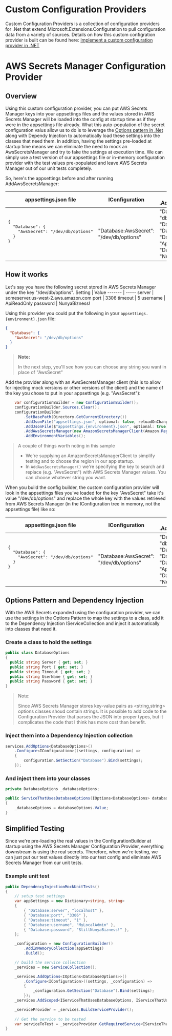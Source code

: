 # Custom Configuration Providers

Custom Configuration Providers is a collection of configuration providers for .Net that extend Microsoft.Extensions.Configuration to pull configuration data from a variety of sources.  Details on how this custom configration provider is built can be found here:
[Implement a custom configuration provider in .NET](https://docs.microsoft.com/en-us/dotnet/core/extensions/custom-configuration-provider)

# AWS Secrets Manager Configuration Provider
## Overview
Using this custom configuration provider, you can put AWS Secrets Manager keys into your appsettings files and the values stored in AWS Secrets Manager will be loaded into the config at startup time as if they were in the appsettings file already.  What this auto-population of the secret configuration valus allow us to do is to leverage the [Options pattern in .Net](https://docs.microsoft.com/en-us/dotnet/core/extensions/options) along with Dependy Injection to automatically load these settings into the classes that need them.  In addition, having the settings pre-loaded at startup time means we can eliminate the need to mock an AwsSecretsManager and try to fake the settings at execution time.  We can simply use a test version of our appsettings file or in-memory configuration provider with the test values pre-populated and leave AWS Secrets Manager out of our unit tests completely.

So, here's the appsettings before and after running AddAwsSecretsManager:

<table>
  <thead>
    <tr>
      <th>
        appsettings.json file
      </th>
      <th>
        IConfiguration
      </th>
      <th>
        IConfiguration after .AddAwsSecretsManager()
      </th>
    </tr>
  </thead>
  <tbody>
    <tr>
      <td>
        <pre lang="json">
{
  "Database": {
    "AwsSecret": "/dev/db/options"
  }
}
        </pre>
      </td>
      <td>
"Database:AwsSecret": "/dev/db/options"<br>
      </td>
      <td>
"Database:server": "db1.myurl.com"<br>
"Database:port": "3306"<br>
"Database:timeout": "5"<br>
"Database:userName": "ApiReadOnly"<br>
"Database:password": "NunyaBizness!"<br>
      </td>
    </tr>
  </tbody>
</table>

## How it works
Let's say you have the following secret stored in AWS Secrets Manager under the key "/dev/db/options".
Setting  | Value
-------  | -----
server   | someserver.us-west-2.aws.amazon.com
port     | 3306
timeout  | 5
username | ApiReadOnly
password | NunyaBizness!

Using this provider you could put the following in your `appsettings.{environment}.json` file:
```json
{
  "Database": {
    "AwsSecret": "/dev/db/options"
  }
}
```
> **Note:**
> 
> In the next step, you'll see how you can choose any string you want in place of "AwsSecret"

Add the provider along with an AwsSecretsManager client (this is to allow for injecting mock versions or other versions of the client) and the name of the key you chose to put in your appsettings (e.g. "AwsSecret"):
```csharp
    var configurationBuilder = new ConfigurationBuilder();
    configurationBuilder.Sources.Clear();
    configurationBuilder
        .SetBasePath(Directory.GetCurrentDirectory())
        .AddJsonFile("appsettings.json", optional: false, reloadOnChange: true)
        .AddJsonFile($"appsettings.{environment}.json", optional: true)
        .AddAwsSecretsManager(new AmazonSecretsManagerClient(Amazon.RegionEndpoint.USWest2), "AwsSecret")
        .AddEnvironmentVariables();
```
> A couple of things worth noting in this sample
>
> * We're supplying an AmazonSecretsManagerClient to simplify testing and to choose the region in our app startup.
> * In `AddAwsSecretsManager()` we're specifying the key to search and replace (e.g. "AwsSecret") with AWS Secrets Manager values.  You can choose whatever string you want.

When you build the config builder, the custom configuration provider will look in the appsettings files you've loaded for the key "AwsSecret" take it's value "/dev/db/options" and replace the whole key with the values retrieved from AWS Secrets Manager (in the IConfiguration tree in memory, not the appsettings file) like so:
<table>
  <thead>
    <tr>
      <th>
        appsettings.json file
      </th>
      <th>
        IConfiguration
      </th>
      <th>
        IConfiguration after .AddAwsSecretsManager()
      </th>
    </tr>
  </thead>
  <tbody>
    <tr>
      <td>
        <pre lang="json">
{
  "Database": {
    "AwsSecret": "/dev/db/options"
  }
}
        </pre>
      </td>
      <td>
"Database:AwsSecret": "/dev/db/options"<br>
      </td>
      <td>
"Database:server": "db1.myurl.com"<br>
"Database:port": "3306"<br>
"Database:timeout": "5"<br>
"Database:userName": "ApiReadOnly"<br>
"Database:password": "NunyaBizness!"<br>
      </td>
    </tr>
  </tbody>
</table>

## Options Pattern and Dependency Injection
With the AWS Secrets expanded using the configuration provider, we can use the settings in the Options Pattern to map the settings to a class, add it to the Dependency Injection IServiceCollection and inject it automatically into classes that need it.

### Create a class to hold the settings
```csharp
public class DatabaseOptions
{
  public string Server { get; set; }
  public string Port { get; set; }
  public string Timeout { get; set; }
  public string UserName { get; set; }
  public string Password { get; set; }
}
```
> Note:
> 
> Since AWS Secrets Manager stores key-value pairs as <string,string> options classes shoud contain strings.  It is possible to add code to the Configuration Provider that parses the JSON into proper types, but it complicates the code that I think has more cost than benefit.

### Inject them into a Dependency Injection collection
```csharp
services.AddOptions<DatabaseOptions>()
    .Configure<IConfiguration>((settings, configuration) =>
    {
        configuration.GetSection("Database").Bind(settings);
    });
```
### And inject them into your classes
```csharp
private DatabaseOptions _databaseOptions;

public ServiceThatUsesDatabaseOptions(IOptions<DatabaseOptions> databaseOptions)
{
    _databaseOptions = databaseOptions.Value;
}
```

## Simplified Testing
Since we're pre-loading the real values in the ConfigurationBuilder at startup using the AWS Secrets Manager Configuration Provider, everything downstream is using the real secrets.  Therefore, when we're testing, we can just put our test values directly into our test config and eliminate AWS Secrets Manager from our unit tests.

### Example unit test
```csharp
public DependencyInjectionMockUnitTests()
{
    // setup test settings
    var appSettings = new Dictionary<string, string>
    {
        { "Database:server", "localhost" },
        { "Database:port", "3306" },
        { "Database:timeout", "1" },
        { "Database:username", "MyLocalAdmin" },
        { "Database:password", "StillNunyaBizness!" },
    };

    _configuration = new ConfigurationBuilder()
        .AddInMemoryCollection(appSettings)
        .Build();

    // build the service collection
    _services = new ServiceCollection();

    _services.AddOptions<IOptions<DatabaseOptions>>()
        .Configure<IConfiguration>((settings, _configuration) =>
        {
            _configuration.GetSection("Database").Bind(settings);
        });
    _services.AddScoped<IServiceThatUsesDatabaseOptions, IServiceThatUsesDatabaseOptions>();

    _serviceProvider = _services.BuildServiceProvider();
    
    // Get the service to be tested
    var serviceToTest = _serviceProvider.GetRequiredService<IServiceThatUsesDatabaseOptions>();
}
